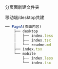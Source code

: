分页面新建文件夹

移动端/desktop共建

```javascript
── PageA(页面内容)
    ├── desktop
    │   ├── index.less
    │   ├── index.tsx
    │   └── readme.md
    ├── index.tsx
    └── mobile
        ├── index.less
        └── index.tsx


```

